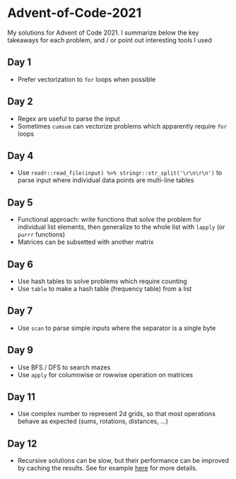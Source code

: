 # Advent-of-Code-2021
My solutions for Advent of Code 2021. I summarize below the key takeaways for each problem, and / or point out interesting tools I used

## Day 1
* Prefer vectorization to `for` loops when possible

## Day 2
* Regex are useful to parse the input
* Sometimes `cumsum` can vectorize problems which apparently require `for` loops

## Day 4
* Use `readr::read_file(input) %>% stringr::str_split('\r\n\r\n')` to parse input where individual data points are multi-line tables

## Day 5
* Functional approach: write functions that solve the problem for individual list elements, then generalize to the whole list with `lapply` (or `purrr` functions)
* Matrices can be subsetted with another matrix

## Day 6
* Use hash tables to solve problems which require counting
* Use `table` to make a hash table (frequency table) from a list

## Day 7
* Use `scan` to parse simple inputs where the separator is a single byte

## Day 9
* Use BFS / DFS to search mazes
* Use `apply` for columnwise or rowwise operation on matrices

## Day 11
* Use complex number to represent 2d grids, so that most operations behave as expected (sums, rotations, distances, ...)

## Day 12
* Recursive solutions can be slow, but their performance can be improved by caching the results. See for example [here](https://www.r-bloggers.com/2014/12/fibonacci-sequence-in-r-with-memoization/) for more details.